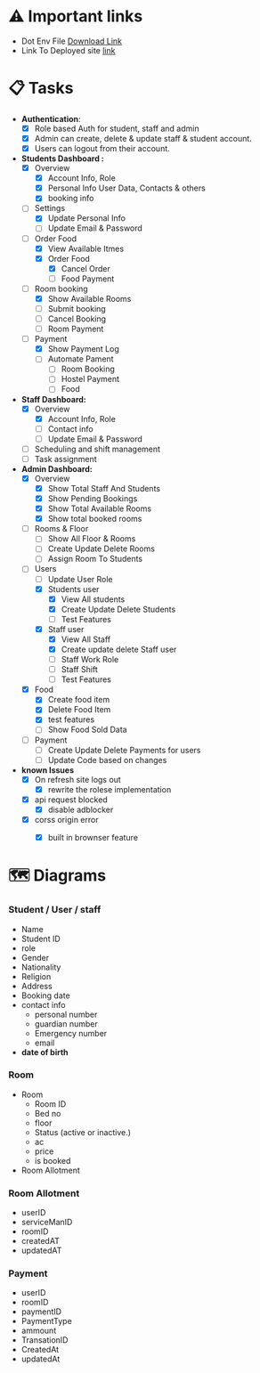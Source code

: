 
# ⚠ Important links

- Dot Env File [Download Link](https://drive.google.com/file/d/1HLb8Ck1fRhZaMA-gsNun1FKdOR4RcMh7/view?usp=sharing)
- Link To Deployed site [link](https://hostel-management-diu.web.app/)


# 📋 Tasks
- **Authentication**:
    - [x]  Role based Auth for student, staff and admin
    - [x]  Admin can create, delete & update staff & student account.
    - [x]  Users can logout from their account.
- **Students Dashboard :**
    - [x]  Overview
        - [x]  Account Info, Role
        - [x]  Personal Info User Data, Contacts & others
        - [x]  booking info
    - [ ]  Settings
        - [x]  Update Personal Info
        - [ ]  Update Email & Password
    - [ ]  Order Food
        - [x]  View Available Itmes
        - [x]  Order Food
            - [x]  Cancel Order
            - [ ]  Food Payment
    - [ ]  Room booking
        - [x]  Show Available Rooms
        - [ ]  Submit booking
        - [ ]  Cancel Booking
        - [ ]  Room Payment
    - [ ]  Payment
        - [x]  Show Payment Log
        - [ ]  Automate Pament
            - [ ]  Room Booking
            - [ ]  Hostel Payment
            - [ ]  Food
- **Staff Dashboard:**
    - [x]  Overview
        - [x]  Account Info, Role
        - [ ]  Contact info
        - [ ]  Update Email & Password
    - [ ]  Scheduling and shift management
    - [ ]  Task assignment
- **Admin Dashboard:**
    - [x]  Overview
        - [x]  Show Total Staff And Students
        - [x]  Show Pending Bookings
        - [x]  Show Total Available Rooms
        - [x]  Show total booked rooms
    - [ ]  Rooms & Floor
        - [ ]  Show All Floor & Rooms
        - [ ]  Create Update Delete Rooms
        - [ ]  Assign Room To Students
    - [ ]  Users
        - [ ]  Update User Role
        - [x]  Students user
            - [x]  View All students
            - [x]  Create Update Delete Students
            - [ ]  Test Features
        - [x]  Staff user
            - [x]  View All Staff
            - [x]  Create update delete Staff user
            - [ ]  Staff Work Role
            - [ ]  Staff Shift
            - [ ]  Test Features
    - [x]  Food
        - [x]  Create food item
        - [x]  Delete Food Item
        - [x]  test features
        - [ ]  Show Food Sold Data
    - [ ]  Payment
        - [ ]  Create Update Delete Payments for users
        - [ ]  Update Code based on changes
- **known Issues**
    - [x]  On refresh site logs out
        - [x]  rewrite the rolese implementation
    - [x]  api request blocked
        - [x]  disable adblocker
    - [x]  corss origin error
        - [x]  built in brownser feature


# 🗺 Diagrams

### Student / User / staff

- Name
- Student ID
- role
- Gender
- Nationality
- Religion
- Address
- Booking date
- contact info
    - personal number
    - guardian number
    - Emergency number
    - email
- **date of birth**

### Room

- Room
    - Room ID
    - Bed no
    - floor
    - Status (active or inactive.)
    - ac
    - price
    - is booked
- Room Allotment

### Room Allotment

- userID
- serviceManID
- roomID
- createdAT
- updatedAT

### Payment

- userID
- roomID
- paymentID
- PaymentType
- ammount
- TransationID
- CreatedAt
- updatedAt